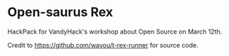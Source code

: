 # Open-saurus Rex


HackPack for VandyHack's workshop about Open Source on March 12th.



Credit to https://github.com/wayou/t-rex-runner for source code.
